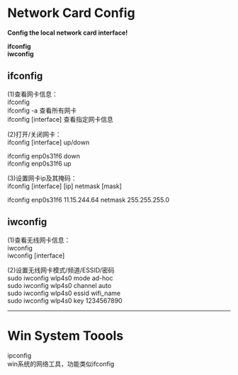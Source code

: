# Network Card Config  
  
**Config the local network card interface!**      
  
**ifconfig**  
**iwconfig**  
  
## ifconfig    
(1)查看网卡信息：    
ifconfig    
ifconfig	-a  查看所有网卡    
ifconfig	[interface]  查看指定网卡信息    
    
(2)打开/关闭网卡：    
ifconfig [interface]  up/down    
    
ifconfig enp0s31f6 down    
ifconfig enp0s31f6 up    
    
(3)设置网卡ip及其掩码：    
ifconfig [interface] [ip] netmask [mask]    
    
ifconfig enp0s31f6 11.15.244.64 netmask 255.255.255.0    
  
    
## iwconfig    
(1)查看无线网卡信息：    
iwconfig    
iwconfig  [interface]    
    
(2)设置无线网卡模式/频道/ESSID/密码    
sudo  iwconfig  wlp4s0  mode  ad-hoc    
sudo  iwconfig  wlp4s0  channel  auto    
sudo  iwconfig  wlp4s0  essid  wifi_name    
sudo  iwconfig  wlp4s0  key  1234567890    
  
  
----------------------------------------------------------  
# Win System Toools  
  
ipconfig      
win系统的网络工具，功能类似ifconfig     
